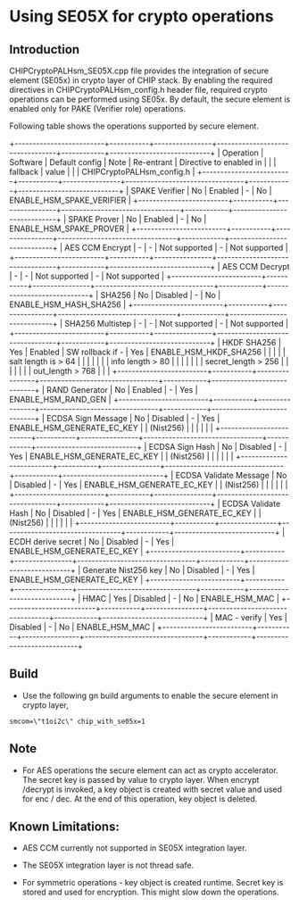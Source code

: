 # Using SE05X for crypto operations

## Introduction

CHIPCryptoPALHsm_SE05X.cpp file provides the integration of secure element (SE05x) in crypto layer of CHIP stack.
By enabling the required directives in CHIPCryptoPALHsm_config.h header file,  required crypto operations can be performed using SE05x.
By default, the secure element is enabled only for PAKE (Verifier role) operations.

Following table shows the operations supported by secure element.

+-------------------------+-----------+----------------+---------------------------------+------------+----------------------------+
| Operation               | Software  | Default config | Note                            | Re-entrant | Directive to enabled in    |
|                         | fallback  | value          |                                 |            | CHIPCryptoPALHsm_config.h  |
+-------------------------+-----------+----------------+---------------------------------+------------+----------------------------+
| SPAKE Verifier          | No        | Enabled        | -                               | No         | ENABLE_HSM_SPAKE_VERIFIER  |
+-------------------------+-----------+----------------+---------------------------------+------------+----------------------------+
| SPAKE Prover            | No        | Enabled        | -                               | No         | ENABLE_HSM_SPAKE_PROVER    |
+-------------------------+-----------+----------------+---------------------------------+------------+----------------------------+
| AES CCM Encrypt         | -         | -              | Not supported                   | -          | Not supported              |
+-------------------------+-----------+----------------+---------------------------------+------------+----------------------------+
| AES CCM Decrypt         | -         | -              | Not supported                   | -          | Not supported              |
+-------------------------+-----------+----------------+---------------------------------+------------+----------------------------+
| SHA256                  | No        | Disabled       | -                               | No         | ENABLE_HSM_HASH_SHA256     |
+-------------------------+-----------+----------------+---------------------------------+------------+----------------------------+
| SHA256 Multistep        | -         | -              | Not supported                   | -          | Not supported              |
+-------------------------+-----------+----------------+---------------------------------+------------+----------------------------+
| HKDF SHA256             | Yes       | Enabled        | SW rollback if -                | Yes        | ENABLE_HSM_HKDF_SHA256     |
|                         |           |                | salt length is > 64             |            |                            |
|                         |           |                | info length > 80                |            |                            |
|                         |           |                | secret_length > 256             |            |                            |
|                         |           |                | out_length > 768                |            |                            |
+-------------------------+-----------+----------------+---------------------------------+------------+----------------------------+
| RAND Generator          | No        | Enabled        | -                               | Yes        | ENABLE_HSM_RAND_GEN        |
+-------------------------+-----------+----------------+---------------------------------+------------+----------------------------+
| ECDSA Sign Message      | No        | Disabled       | -                               | Yes        | ENABLE_HSM_GENERATE_EC_KEY |
| (Nist256)               |           |                |                                 |            |                            |
+-------------------------+-----------+----------------+---------------------------------+------------+----------------------------+
| ECDSA Sign Hash         | No        | Disabled       | -                               | Yes        | ENABLE_HSM_GENERATE_EC_KEY |
| (Nist256)               |           |                |                                 |            |                            |
+-------------------------+-----------+----------------+---------------------------------+------------+----------------------------+
| ECDSA Validate Message  | No        | Disabled       | -                               | Yes        | ENABLE_HSM_GENERATE_EC_KEY |
| (Nist256)               |           |                |                                 |            |                            |
+-------------------------+-----------+----------------+---------------------------------+------------+----------------------------+
| ECDSA Validate Hash     | No        | Disabled       | -                               | Yes        | ENABLE_HSM_GENERATE_EC_KEY |
| (Nist256)               |           |                |                                 |            |                            |
+-------------------------+-----------+----------------+---------------------------------+------------+----------------------------+
| ECDH derive secret      | No        | Disabled       | -                               | Yes        | ENABLE_HSM_GENERATE_EC_KEY |
+-------------------------+-----------+----------------+---------------------------------+------------+----------------------------+
| Generate Nist256 key    | No        | Disabled       | -                               | Yes        | ENABLE_HSM_GENERATE_EC_KEY |
+-------------------------+-----------+----------------+---------------------------------+------------+----------------------------+
| HMAC                    | Yes       | Disabled       | -                               | No         | ENABLE_HSM_MAC             |
+-------------------------+-----------+----------------+---------------------------------+------------+----------------------------+
| MAC - verify            | Yes       | Disabled       | -                               | No         | ENABLE_HSM_MAC             |
+-------------------------+-----------+----------------+---------------------------------+------------+----------------------------+


## Build

-	Use the following gn build arguments to enable the secure element in crypto layer,
```
smcom=\"t1oi2c\" chip_with_se05x=1
```

## Note

-	For AES operations the secure element can act as crypto accelerator. The secret key is passed by value to crypto layer.
	When encrypt /decrypt is invoked, a key object is created with secret value and used for enc / dec. At the end of this operation, key object is deleted.

## Known Limitations:

- 	AES CCM currently not supported in SE05X integration layer.

-	The SE05X integration layer is not thread safe.

-	For symmetric operations - key object is created runtime. Secret key is stored and used for encryption. This might slow down the operations.
